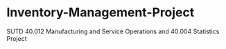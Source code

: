 # Inventory-Management-Project
SUTD 40.012 Manufacturing and Service Operations and 40.004 Statistics Project
